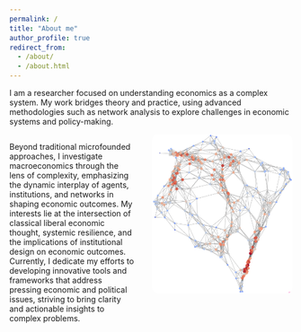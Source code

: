 ```yaml
---
permalink: /
title: "About me"
author_profile: true
redirect_from: 
  - /about/
  - /about.html
---
```


I am a researcher focused on understanding economics as a complex system. My work bridges theory and practice, using advanced methodologies such as network analysis to explore challenges in economic systems and policy-making.

<div style="display: flex; align-items: flex-start; gap: 30px;">
  <div style="flex: 1; max-width: 50%;">
    <p>
      Beyond traditional microfounded approaches, I investigate macroeconomics through the lens of complexity, emphasizing the dynamic interplay of agents, institutions, and networks in shaping economic outcomes.
      My interests lie at the intersection of classical liberal economic thought, systemic resilience, and the implications of institutional design on economic outcomes. Currently, I dedicate my efforts to developing innovative tools and frameworks that address pressing economic and political issues, striving to bring clarity and actionable insights to complex problems.
    </p>
  </div>
  <div style="flex-shrink: 0;">
    <img src="/images/network_2.png" alt="Network illustration" 
      style="width: 250px; border-radius: 10px;">
  </div>
</div>


